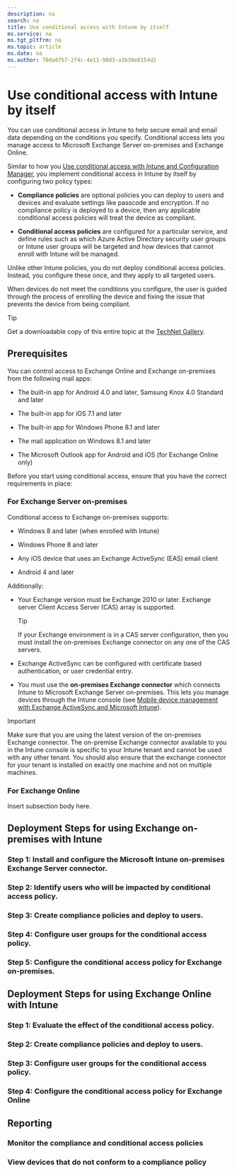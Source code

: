```yaml
---
description: na
search: na
title: Use conditional access with Intune by itself
ms.service: na
ms.tgt_pltfrm: na
ms.topic: article
ms.date: na
ms.author: 70da87b7-2f4c-4e11-98d3-a3b38e8154d2
---
```

# Use conditional access with Intune by itself
You can use conditional access in Intune to help secure email and email data depending on the conditions you specify. Conditional access lets you manage access to Microsoft Exchange Server on-premises and Exchange Online.

Similar to how you [Use conditional access with Intune and Configuration Manager](../Topic/Use_conditional_access_with_Intune_and_Configuration_Manager.md), you  implement conditional access in Intune by itself by configuring two policy types:

- **Compliance policies** are optional policies you can deploy to users and devices and evaluate settings like passcode and encryption.
   If no compliance policy is deployed to a device, then any applicable conditional access policies will treat the device as compliant.

- **Conditional access policies** are configured for a particular service, and define rules such as which Azure Active Directory security user groups or Intune user groups will be targeted and how devices that cannot enroll with Intune will be managed.

Unlike other Intune policies, you do not deploy conditional access policies. Instead, you configure these once, and they apply to all targeted users.

When devices do not meet the conditions you configure, the user is guided through the process of enrolling the device and fixing the issue that prevents the device from being compliant.

> [!TIP]
> Get a downloadable copy of this entire topic at the [TechNet Gallery](https://gallery.technet.microsoft.com/Deploying-Enterprise-16499404).

## Prerequisites
You can control access to Exchange Online and Exchange on-premises from the following mail apps:

- The built-in app for Android 4.0 and later, Samsung Knox 4.0 Standard and later

- The built-in app for iOS 7.1 and later

- The built-in app for Windows Phone 8.1 and later

- The mail application on Windows 8.1 and later

- The Microsoft Outlook app for Android and iOS (for Exchange Online only)

Before you start using conditional access, ensure that you have the correct requirements in place:

### For Exchange Server on-premises
Conditional access to Exchange on-premises supports:

- Windows 8 and later (when enrolled with Intune)

- Windows Phone 8 and later

- Any iOS device that uses an Exchange ActiveSync (EAS) email client

- Android 4 and later

Additionally:

- Your Exchange version must be Exchange 2010 or later. Exchange server Client Access Server (CAS) array is supported.

   > [!TIP]
   > If your Exchange environment is in a CAS server configuration, then you must install the on-premises Exchange connector on any one of the CAS servers.

- Exchange ActiveSync can be configured with certificate based authentication, or user credential entry.

- You must use the **on-premises Exchange connector** which connects Intune to Microsoft Exchange Server on-premises. This lets you manage devices through the Intune console (see [Mobile device management with Exchange ActiveSync and Microsoft Intune](https://technet.microsoft.com/en-us/library/dn646988.aspx)).

> [!IMPORTANT]
> Make sure that you are using the latest version of the on-premises Exchange connector. The on-premise Exchange connector available to you in the Intune console is specific to your Intune tenant and cannot be used with any other tenant. You should also ensure that the exchange connector for your tenant is installed on exactly one machine and not on multiple machines.

### For Exchange Online
Insert subsection body here.

## Deployment Steps for using Exchange on-premises with Intune

### Step 1: Install and configure the Microsoft Intune on-premises Exchange Server connector.

### Step 2: Identify users who will be impacted by conditional access policy.

### Step 3: Create compliance policies and deploy to users.

### Step 4: Configure user groups for the conditional access policy.

### Step 5: Configure the conditional access policy for Exchange on-premises.

## Deployment Steps for using Exchange Online with Intune

### Step 1: Evaluate the effect of the conditional access policy.

### Step 2: Create compliance policies and deploy to users.

### Step 3: Configure user groups for the conditional access policy.

### Step 4: Configure the conditional access policy for Exchange Online

## Reporting

### Monitor the compliance and conditional access policies

### View devices that do not conform to a compliance policy

